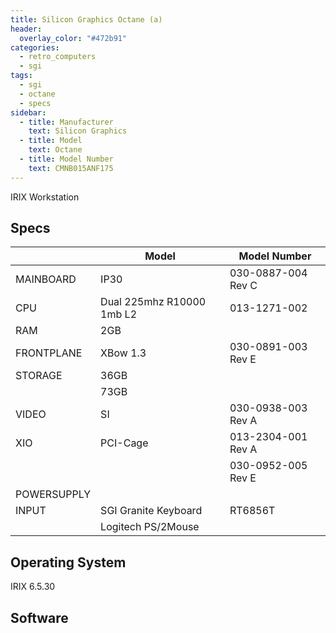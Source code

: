 ```yaml
---
title: Silicon Graphics Octane (a)
header:
  overlay_color: "#472b91"
categories:
  - retro_computers
  - sgi
tags:
  - sgi
  - octane
  - specs
sidebar:
  - title: Manufacturer
    text: Silicon Graphics
  - title: Model
    text: Octane
  - title: Model Number
    text: CMNB015ANF175
---
```


IRIX Workstation

## Specs

|             | Model                     | Model Number       |
|-------------|---------------------------|--------------------|
| MAINBOARD   | IP30                      | 030-0887-004 Rev C |
| CPU         | Dual 225mhz R10000 1mb L2 | 013-1271-002       |
| RAM         | 2GB                       |                    |
| FRONTPLANE  | XBow 1.3                  | 030-0891-003 Rev E |
| STORAGE     | 36GB                      |                    |
|             | 73GB                      |                    |
| VIDEO       | SI                        | 030-0938-003 Rev A |
| XIO         | PCI-Cage                  | 013-2304-001 Rev A |
|             |                           | 030-0952-005 Rev E |
| POWERSUPPLY |                           |                    |
| INPUT       | SGI Granite Keyboard      | RT6856T            |
|             | Logitech PS/2Mouse        |                    |

## Operating System

IRIX 6.5.30

## Software
